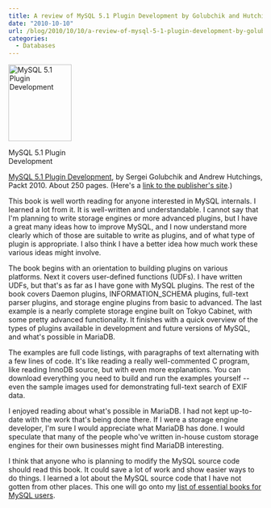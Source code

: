 ```yaml
---
title: A review of MySQL 5.1 Plugin Development by Golubchik and Hutchings
date: "2010-10-10"
url: /blog/2010/10/10/a-review-of-mysql-5-1-plugin-development-by-golubchik-and-hutchings/
categories:
  - Databases
---
```

<p style="float:left">
  <div id="attachment_2059" class="wp-caption alignleft" style="width: 135px">
    <a href="http://www.amazon.com/dp/1849510601/?tag=xaprb-20"><img src="http://www.xaprb.com/media/2010/10/mysql-plugin-development.jpg" alt="MySQL 5.1 Plugin Development" title="MySQL 5.1 Plugin Development" width="125" height="152" class="size-full wp-image-2059" /></a><p class="wp-caption-text">
      MySQL 5.1 Plugin Development
    </p>
  </div>
</p>

[MySQL 5.1 Plugin Development][1], by Sergei Golubchik and Andrew Hutchings, Packt 2010. About 250 pages. (Here's a [link to the publisher's site][2].)

This book is well worth reading for anyone interested in MySQL internals. I learned a lot from it. It is well-written and understandable. I cannot say that I'm planning to write storage engines or more advanced plugins, but I have a great many ideas how to improve MySQL, and I now understand more clearly which of those are suitable to write as plugins, and of what type of plugin is appropriate. I also think I have a better idea how much work these various ideas might involve.

The book begins with an orientation to building plugins on various platforms. Next it covers user-defined functions (UDFs). I have written UDFs, but that's as far as I have gone with MySQL plugins. The rest of the book covers Daemon plugins, INFORMATION_SCHEMA plugins, full-text parser plugins, and storage engine plugins from basic to advanced. The last example is a nearly complete storage engine built on Tokyo Cabinet, with some pretty advanced functionality. It finishes with a quick overview of the types of plugins available in development and future versions of MySQL, and what's possible in MariaDB.

The examples are full code listings, with paragraphs of text alternating with a few lines of code. It's like reading a really well-commented C program, like reading InnoDB source, but with even more explanations. You can download everything you need to build and run the examples yourself -- even the sample images used for demonstrating full-text search of EXIF data.

I enjoyed reading about what's possible in MariaDB. I had not kept up-to-date with the work that's being done there. If I were a storage engine developer, I'm sure I would appreciate what MariaDB has done. I would speculate that many of the people who've written in-house custom storage engines for their own businesses might find MariaDB interesting.

I think that anyone who is planning to modify the MySQL source code should read this book. It could save a lot of work and show easier ways to do things. I learned a lot about the MySQL source code that I have not gotten from other places. This one will go onto my [list of essential books for MySQL users][3].

 [1]: http://www.amazon.com/dp/1849510601/?tag=xaprb-20
 [2]: https://www.packtpub.com/mysql-5-1-plugins-development/book
 [3]: http://www.xaprb.com/blog/essential-books/

